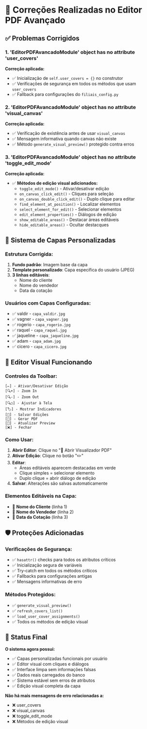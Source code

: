 # 🔧 Correções Realizadas no Editor PDF Avançado

## ✅ Problemas Corrigidos

### 1. **'EditorPDFAvancadoModule' object has no attribute 'user_covers'**
**Correção aplicada:**
- ✅ Inicialização de `self.user_covers = {}` no construtor
- ✅ Verificações de segurança em todos os métodos que usam `user_covers`
- ✅ Fallback para configurações do `filiais_config.py`

### 2. **'EditorPDFAvancadoModule' object has no attribute 'visual_canvas'**  
**Correção aplicada:**
- ✅ Verificação de existência antes de usar `visual_canvas`
- ✅ Mensagem informativa quando canvas não existe
- ✅ Método `generate_visual_preview()` protegido contra erros

### 3. **'EditorPDFAvancadoModule' object has no attribute 'toggle_edit_mode'**
**Correção aplicada:**
- ✅ **Métodos de edição visual adicionados:**
  - `toggle_edit_mode()` - Ativar/desativar edição
  - `on_canvas_click_edit()` - Cliques para seleção
  - `on_canvas_double_click_edit()` - Duplo clique para editar
  - `find_element_at_position()` - Localizar elementos
  - `select_element_for_edit()` - Selecionar elementos
  - `edit_element_properties()` - Diálogos de edição
  - `show_editable_areas()` - Destacar áreas editáveis
  - `hide_editable_areas()` - Ocultar destacques

## 🎯 Sistema de Capas Personalizadas

### **Estrutura Corrigida:**
1. **Fundo padrão**: Imagem base da capa
2. **Template personalizado**: Capa específica do usuário (JPEG)
3. **3 linhas editáveis**:
   - Nome do cliente
   - Nome do vendedor 
   - Data da cotação

### **Usuários com Capas Configuradas:**
- ✅ valdir - `capa_valdir.jpg`
- ✅ vagner - `capa_vagner.jpg` 
- ✅ rogerio - `capa_rogerio.jpg`
- ✅ raquel - `capa_raquel.jpg`
- ✅ jaqueline - `capa_jaqueline.jpg`
- ✅ adam - `capa_adam.jpg`
- ✅ cicero - `capa_cicero.jpg`

## 🎨 Editor Visual Funcionando

### **Controles da Toolbar:**
```
[✏️] - Ativar/Desativar Edição
[🔍+] - Zoom In
[🔍-] - Zoom Out  
[🔍○] - Ajustar à Tela
[🏷️] - Mostrar Indicadores
[💾] - Salvar Edições
[📄] - Gerar PDF
[🔄] - Atualizar Preview
[❌] - Fechar
```

### **Como Usar:**
1. **Abrir Editor**: Clique no "📄 Abrir Visualizador PDF"
2. **Ativar Edição**: Clique no botão "✏️"
3. **Editar**:
   - Áreas editáveis aparecem destacadas em verde
   - Clique simples = selecionar elemento
   - Duplo clique = abrir diálogo de edição
4. **Salvar**: Alterações são salvas automaticamente

### **Elementos Editáveis na Capa:**
- 📝 **Nome do Cliente** (linha 1)
- 👤 **Nome do Vendedor** (linha 2)
- 📅 **Data da Cotação** (linha 3)

## 🛡️ Proteções Adicionadas

### **Verificações de Segurança:**
- ✅ `hasattr()` checks para todos os atributos críticos
- ✅ Inicialização segura de variáveis
- ✅ Try-catch em todos os métodos críticos
- ✅ Fallbacks para configurações antigas
- ✅ Mensagens informativas de erro

### **Métodos Protegidos:**
- ✅ `generate_visual_preview()`
- ✅ `refresh_covers_list()`
- ✅ `load_user_cover_assignments()`
- ✅ Todos os métodos de edição visual

## 🎉 Status Final

**O sistema agora possui:**
- ✅ Capas personalizadas funcionais por usuário
- ✅ Editor visual com cliques e diálogos
- ✅ Interface limpa sem informações falsas
- ✅ Dados reais carregados do banco
- ✅ Sistema estável sem erros de atributos
- ✅ Edição visual completa da capa

**Não há mais mensagens de erro relacionadas a:**
- ❌ user_covers
- ❌ visual_canvas  
- ❌ toggle_edit_mode
- ❌ Métodos de edição visual